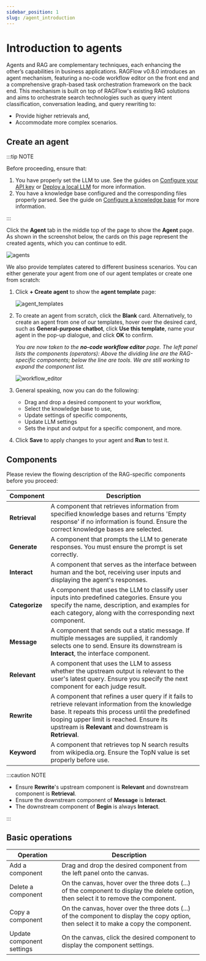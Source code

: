 ```yaml
---
sidebar_position: 1
slug: /agent_introduction
---
```


# Introduction to agents

Agents and RAG are complementary techniques, each enhancing the other’s capabilities in business applications. RAGFlow v0.8.0 introduces an agent mechanism, featuring a no-code workflow editor on the front end and a comprehensive graph-based task orchestration framework on the back end. This mechanism is built on top of RAGFlow's existing RAG solutions and aims to orchestrate search technologies such as query intent classification, conversation leading, and query rewriting to:

- Provide higher retrievals and,
- Accommodate more complex scenarios.

## Create an agent

:::tip NOTE

Before proceeding, ensure that:  

1. You have properly set the LLM to use. See the guides on [Configure your API key](../llm_api_key_setup.md) or [Deploy a local LLM](../deploy_local_llm.mdx) for more information.
2. You have a knowledge base configured and the corresponding files properly parsed. See the guide on [Configure a knowledge base](../configure_knowledge_base.md) for more information.

:::

Click the **Agent** tab in the middle top of the page to show the **Agent** page. As shown in the screenshot below, the cards on this page represent the created agents, which you can continue to edit.

![agents](https://github.com/user-attachments/assets/5e10758b-ec43-49ae-bf91-ff7d04c56e9d)

We also provide templates catered to different business scenarios. You can either generate your agent from one of our agent templates or create one from scratch:

1. Click **+ Create agent** to show the **agent template** page:

   ![agent_templates](https://github.com/user-attachments/assets/73bd476c-4bab-4c8c-82f8-6b00fb2cd044)

2. To create an agent from scratch, click the **Blank** card. Alternatively, to create an agent from one of our templates, hover over the desired card, such as **General-purpose chatbot**, click **Use this template**, name your agent in the pop-up dialogue, and click **OK** to confirm.  

   *You are now taken to the **no-code workflow editor** page. The left panel lists the components (operators): Above the dividing line are the RAG-specific components; below the line are tools. We are still working to expand the component list.*

   ![workflow_editor](https://github.com/user-attachments/assets/9fc6891c-7784-43b8-ab4a-3b08a9e551c4)

4. General speaking, now you can do the following:
   - Drag and drop a desired component to your workflow,
   - Select the knowledge base to use,
   - Update settings of specific components,
   - Update LLM settings
   - Sets the input and output for a specific component, and more.
5. Click **Save** to apply changes to your agent and **Run** to test it.

## Components

Please review the flowing description of the RAG-specific components before you proceed:

| Component      | Description                                                  |
| -------------- | ------------------------------------------------------------ |
| **Retrieval**  | A component that retrieves information from specified knowledge bases and returns 'Empty response' if no information is found. Ensure the correct knowledge bases are selected. |
| **Generate**   | A component that prompts the LLM to generate responses. You must ensure the prompt is set correctly. |
| **Interact**   | A component that serves as the interface between human and the bot, receiving user inputs and displaying the agent's responses. |
| **Categorize** | A component that uses the LLM to classify user inputs into predefined categories. Ensure you specify the name, description, and examples for each category, along with the corresponding next component. |
| **Message**    | A component that sends out a static message. If multiple messages are supplied, it randomly selects one to send. Ensure its downstream is **Interact**, the interface component. |
| **Relevant**   | A component that uses the LLM to assess whether the upstream output is relevant to the user's latest query. Ensure you specify the next component for each judge result. |
| **Rewrite**    | A component that refines a user query if it fails to retrieve relevant information from the knowledge base. It repeats this process until the predefined looping upper limit is reached. Ensure its upstream is **Relevant** and downstream is **Retrieval**. |
| **Keyword**    | A component that retrieves top N search results from wikipedia.org. Ensure the TopN value is set properly before use. |

:::caution NOTE

- Ensure **Rewrite**'s upstream component is **Relevant** and downstream component is **Retrieval**.
- Ensure the downstream component of **Message** is **Interact**.
- The downstream component of **Begin** is always **Interact**.

:::

## Basic operations

| Operation                 | Description                                                  |
| ------------------------- | ------------------------------------------------------------ |
| Add a component           | Drag and drop the desired component from the left panel onto the canvas. |
| Delete a component        | On the canvas, hover over the three dots (...) of the component to display the delete option, then select it to remove the component. |
| Copy a component          | On the canvas, hover over the three dots (...) of the component to display the copy option, then select it to make a copy the component. |
| Update component settings | On the canvas, click the desired component to display the component settings. |
